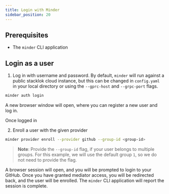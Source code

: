 ```yaml
---
title: Login with Minder
sidebar_position: 20
---
```


## Prerequisites

* The `minder` CLI application

## Login as a user

1. Log in with username and password.  By default, `minder` will run against a public stacklok cloud instance, but this can be changed in `config.yaml` in your local directory or using the `--gprc-host` and `--grpc-port` flags.

```bash
minder auth login
```

A new browser window will open, where you can register a new user and log in.

Once logged in

2. Enroll a user with the given provider

```bash
minder provider enroll --provider github --group-id <group-id>
```

> __Note__: Provide the `--group-id` flag, if your user belongs to multiple groups. For this example, we will use the default group `1`, so we do not need to provide the flag.
> 
A browser session will open, and you will be prompted to login to your GitHub. Once you have granted mediator access, you will be redirected back, and the user will be enrolled. The `minder` CLI application will report the session is complete.
